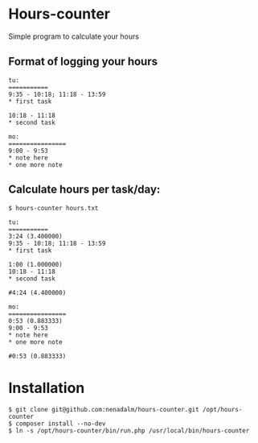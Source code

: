 Hours-counter
=============

Simple program to calculate your hours

Format of logging your hours
-----------------------------
```
tu:
===========
9:35 - 10:18; 11:18 - 13:59
* first task

10:18 - 11:18
* second task

mo:
================
9:00 - 9:53
* note here
* one more note
```

Calculate hours per task/day:
-----------------------------
```$ hours-counter hours.txt```

```
tu:
===========
3:24 (3.400000)
9:35 - 10:18; 11:18 - 13:59
* first task

1:00 (1.000000)
10:18 - 11:18
* second task

#4:24 (4.400000)

mo:
================
0:53 (0.883333)
9:00 - 9:53
* note here
* one more note

#0:53 (0.883333)
```

Installation
============
```
$ git clone git@github.com:nenadalm/hours-counter.git /opt/hours-counter
$ composer install --no-dev
$ ln -s /opt/hours-counter/bin/run.php /usr/local/bin/hours-counter
```
